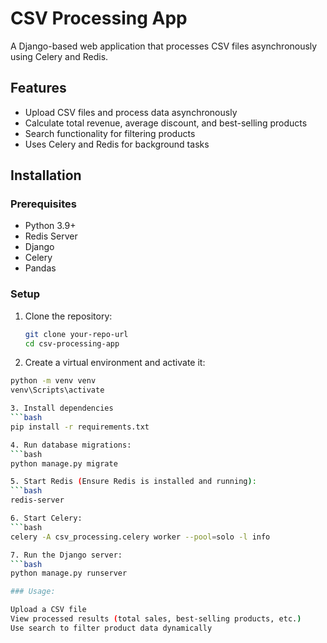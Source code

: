 # CSV Processing App

A Django-based web application that processes CSV files asynchronously using Celery and Redis.

## Features
- Upload CSV files and process data asynchronously
- Calculate total revenue, average discount, and best-selling products
- Search functionality for filtering products
- Uses Celery and Redis for background tasks

## Installation

### Prerequisites
- Python 3.9+
- Redis Server
- Django
- Celery
- Pandas

### Setup

1. Clone the repository:
   ```bash
   git clone your-repo-url
   cd csv-processing-app

2. Create a virtual environment and activate it:
  ```bash
  python -m venv venv
  venv\Scripts\activate

3. Install dependencies
  ```bash
  pip install -r requirements.txt

4. Run database migrations:
  ```bash
  python manage.py migrate

5. Start Redis (Ensure Redis is installed and running):
  ```bash
  redis-server

6. Start Celery:
  ```bash
  celery -A csv_processing.celery worker --pool=solo -l info

7. Run the Django server:
  ```bash
  python manage.py runserver

### Usage:

  Upload a CSV file
  View processed results (total sales, best-selling products, etc.)
  Use search to filter product data dynamically
